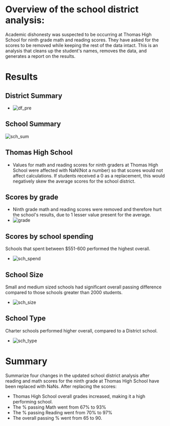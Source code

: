 # Overview of the school district analysis:
Academic dishonesty was suspected to be occurring at Thomas High School for ninth grade math and reading scores. They have asked for the scores to be removed while keeping the rest of the data intact. This is an analysis that cleans up the student's names, removes the data, and generates a report on the results. 
# Results
## District Summary
- ![df_pre](https://user-images.githubusercontent.com/95246572/150878020-a1d5dfc9-fcec-4217-8625-8d2b958f9327.png)
## School Summary
![sch_sum](https://user-images.githubusercontent.com/95246572/150878258-cf63e24a-7023-4b48-8b44-866f009278b1.png)
## Thomas High School
- Values for math and reading scores for ninth graders at Thomas High School were affected with NaN(Not a number) so that scores would not affect calculations. If students received a 0 as a replacement, this would negatively skew the average scores for the school district. 
## Scores by grade
- Ninth grade math and reading scores were removed and therefore hurt the school's results, due to 1 lesser value present for the average.  
- ![grade](https://user-images.githubusercontent.com/95246572/150879868-155de74e-19ee-4768-9b0a-f2a51b9910f8.png)
## Scores by school spending
Schools that spent between $551-600 performed the highest overall. 
- ![sch_spend](https://user-images.githubusercontent.com/95246572/150881364-e16b669d-0dfb-4545-b3e2-d171e8ed650c.png)
## School Size
Small and medium sized schools had significant overall passing difference compared to those schools greater than 2000 students. 
- ![sch_size](https://user-images.githubusercontent.com/95246572/150881376-754341d3-27ee-4066-a365-234149a8f496.png)
## School Type
Charter schools performed higher overall, compared to a District school. 
- ![sch_type](https://user-images.githubusercontent.com/95246572/150881508-fa50d4a9-4175-437b-9a3f-7aa76f14298e.png)

# Summary
Summarize four changes in the updated school district analysis after reading and math scores for the ninth grade at Thomas High School have been replaced with NaNs.
After replacing the scores: 
- Thomas High School overall grades increased, making it a high performing school. 
- The % passing Math went from 67% to 93%
- The % passing Reading went from 70% to 97%
- The overall passing % went from 65 to 90. 
